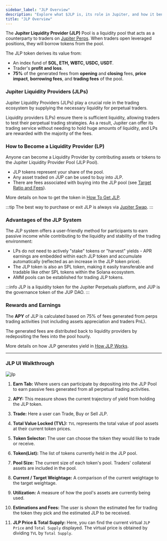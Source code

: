 ```yaml
---
sidebar_label: "JLP Overview"
description: "Explore what $JLP is, its role in Jupiter, and how it benefits traders. Boost your trading strategy with $JLP with our beginners guide."
title: "JLP Overview"
---
```


<head>
    <title>What is  $JLP: Jupiter Liquidity Provider Explained | Jupiter Station</title>
    <meta name="twitter:card" content="summary" />
</head>

The **Jupiter Liquidity Provider (JLP)** Pool is a liquidity pool that acts as a counterparty to traders on [Jupiter Perps](https://jup.ag/perps). When traders open leveraged positions, they will borrow tokens from the pool.

The JLP token derives its value from:

- An index fund of **SOL, ETH, WBTC, USDC, USDT**.
- Trader's **profit and loss**.
- **75%** of the generated fees from **opening** and **closing** fees, **price impact**, **borrowing fees**, and **trading fees** of the pool.

### Jupiter Liquidity Providers (JLPs)

Jupiter Liquidity Providers (JLPs) play a crucial role in the trading ecosystem by supplying the necessary liquidity for perpetual traders. 

Liquidity providers (LPs) ensure there is sufficient liquidity, allowing traders to test their perpetual trading strategies. As a result, Jupiter can offer its trading service without needing to hold huge amounts of liquidity, and LPs are rewarded with the majority of the fees.


### How to Become a Liquidity Provider (LP)

Anyone can become a Liquidity Provider by contributing assets or tokens to the Jupiter Liquidity Provider Pool (JLP Pool).
 - JLP tokens represent your share of the pool.
 - Any asset traded on JUP can be used to buy into JLP.
 - There are fees associated with buying into the JLP pool (see [Target Ratio and Fees](../jlp/How-JLP-Works#target-ratio-and-fees)).

More details on how to get the token in [How To Get JLP](../jlp/How-To-Get-JLP).

:::tip
The best way to purchase or exit JLP is always via [Jupiter Swap](https://jup.ag/swap/USDC-JLP).
:::

 ### Advantages of the JLP System

 The JLP system offers a user-friendly method for participants to earn passive income while contributing to the liquidity and stability of the trading environment:

- LPs do not need to actively "stake" tokens or "harvest" yields - APR earnings are embedded within each JLP token and accumulate automatically (reflected as an increase in the JLP token price).
- The JLP token is also an SPL token, making it easily transferable and tradable like other SPL tokens within the Solana ecosystem.
- AMM pools can be established for trading JLP tokens.

:::info
JLP is a liquidity token for the Jupiter Perpetuals platform, and JUP is the governance token of the JUP DAO.
:::

### Rewards and Earnings

The **APY** of JLP is calculated based on 75% of fees generated from perps trading activities (not including assets appreciation and traders PnL). 

The generated fees are distributed back to liquidity providers by redepositing the fees into the pool hourly.

More details on how JLP generates yield in [How JLP Works](../jlp/How-JLP-Works).

---

### JLP UI Walkthrough
![jlp](../img/jlp/jlp-1.png)


1. **Earn Tab:** Where users can participate by depositing into the JLP Pool to earn passive fees generated from all perpetual trading activities.

2. **APY:** This measure shows the current trajectory of yield from holding the JLP token.

3. **Trade:** Here a user can Trade, Buy or Sell JLP.

4. **Total Value Locked (TVL):** `TVL` represents the total value of pool assets at their current token prices.

5. **Token Selector:** The user can choose the token they would like to trade or receive.

6. **Token(List):** The list of tokens currently held in the JLP pool.

7. **Pool Size:** The current size of each token's pool. Traders' collateral assets are included in the pool.

8. **Current / Target Weightage:** A comparison of the current weightage to the target weightage.

9. **Utilization:** A measure of how the pool's assets are currently being used.

10. **Estimations and Fees:** The user is shown the estimated fee for trading the token they pick and the estimated JLP to be received.

11. **JLP Price & Total Supply:** Here, you can find the current virtual `JLP Price` and `Total Supply` displayed. The virtual price is obtained by dividing `TVL` by `Total Supply`.